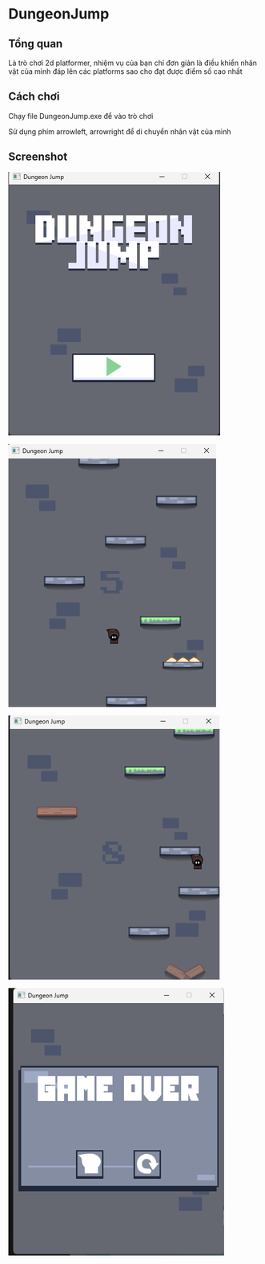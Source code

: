 # DungeonJump

## Tổng quan

Là trò chơi 2d platformer, nhiệm vụ của bạn chỉ đơn giản là điều khiển nhân vật của mình đáp lên các platforms sao cho đạt được điểm số cao nhất

## Cách chơi

Chạy file DungeonJump.exe để vào trò chơi

Sử dụng phím arrowleft, arrowright để di chuyển nhân vật của mình

## Screenshot

![image.png](image.png)

![image.png](image%201.png)

![image.png](image%202.png)

![image.png](image%203.png)
